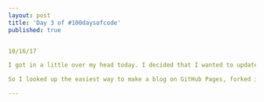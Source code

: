```yaml
---
layout: post
title: 'Day 3 of #100daysofcode'
published: true


10/16/17

I got in a little over my head today. I decided that I wanted to update the theme on my github pages to something more customized and since I had been to a Rails Girls event, and knew a smidgen of Ruby on Rails, I thought "Great I'll just re-theme my site and I'll be done in a jif!." That did not work as planned and I fell down the Ruby on Rails learning hole, which in itself is not bad, but not the target I have in mind for these #100daysofcode.

So I looked up the easiest way to make a blog on GitHub Pages, forked it and here we are. Although I would like to learn more about Rails in the future, and customize the theme I have on here, right now, I have to rememeber what my goals are and stay focused. I can't be the indicisive master of none.There will be time in the future to really delve into Rails. 

---
```

